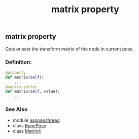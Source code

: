 ﻿---
title: matrix property
second_title: Aspose.3D for Python via .NET API References
description: 
type: docs
weight: 40
url: /python-net/aspose.threed/bonepose/matrix/
is_root: false
---

## matrix property


Gets or sets the transform matrix of the node in current pose.
### Definition:
```python
@property
def matrix(self):
    ...
@matrix.setter
def matrix(self, value):
    ...
```

### See Also
* module [aspose.threed](../../)
* class [BonePose](/3d/python-net/aspose.threed/bonepose)
* class [Matrix4](/3d/python-net/aspose.threed.utilities/matrix4)
